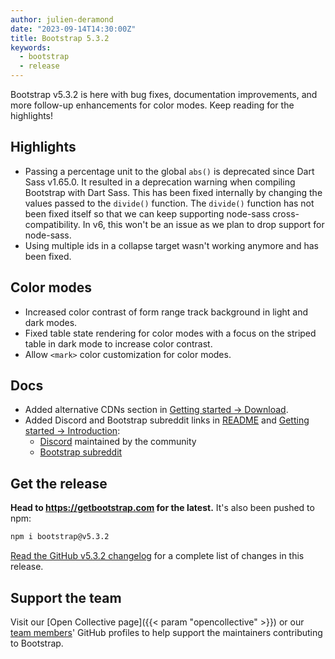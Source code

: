 ```yaml
---
author: julien-deramond
date: "2023-09-14T14:30:00Z"
title: Bootstrap 5.3.2
keywords:
  - bootstrap
  - release
---
```


Bootstrap v5.3.2 is here with bug fixes, documentation improvements, and more follow-up enhancements for color modes. Keep reading for the highlights!

## Highlights

- Passing a percentage unit to the global `abs()` is deprecated since Dart Sass v1.65.0. It resulted in a deprecation warning when compiling Bootstrap with Dart Sass. This has been fixed internally by changing the values passed to the `divide()` function. The `divide()` function has not been fixed itself so that we can keep supporting node-sass cross-compatibility. In v6, this won't be an issue as we plan to drop support for node-sass.
- Using multiple ids in a collapse target wasn't working anymore and has been fixed.

## Color modes

- Increased color contrast of form range track background in light and dark modes.
- Fixed table state rendering for color modes with a focus on the striped table in dark mode to increase color contrast.
- Allow `<mark>` color customization for color modes.

## Docs

- Added alternative CDNs section in [Getting started -> Download](https://getbootstrap.com/docs/5.3/getting-started/download/#alternative-cdns).
- Added Discord and Bootstrap subreddit links in [README](https://github.com/twbs/bootstrap/blob/main/README.md) and [Getting started -> Introduction](https://getbootstrap.com/docs/5.3/getting-started/introduction/):
  - [Discord](https://discord.gg/bZUvakRU3M) maintained by the community
  - [Bootstrap subreddit](https://reddit.com/r/bootstrap)

## Get the release

**Head to <https://getbootstrap.com> for the latest.** It's also been pushed to npm:

```sh
npm i bootstrap@v5.3.2
```

[Read the GitHub v5.3.2 changelog](https://github.com/twbs/bootstrap/releases/tag/v5.3.2) for a complete list of changes in this release.

## Support the team

Visit our [Open Collective page]({{< param "opencollective" >}}) or our [team members](https://github.com/orgs/twbs/people)' GitHub profiles to help support the maintainers contributing to Bootstrap.

